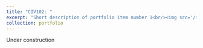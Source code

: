 ```yaml
---
title: "CIV102: "
excerpt: "Short description of portfolio item number 1<br/><img src='/images/500x300.png'>"
collection: portfolio
---
```


Under construction
